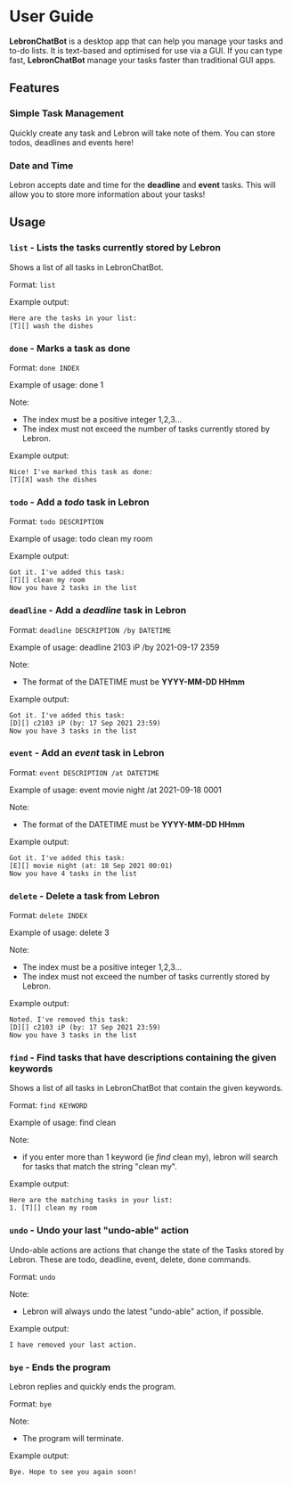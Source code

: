 # User Guide
**LebronChatBot** is a desktop app that can help you manage your tasks and to-do lists.
It is text-based and optimised for use via a GUI. If you can type fast, **LebronChatBot** manage your tasks 
faster than traditional GUI apps.
## Features 

### Simple Task Management

Quickly create any task and Lebron will take note of them. You can store todos, deadlines and events here!


### Date and Time

Lebron accepts date and time for the **deadline** and **event** tasks. This will allow you to store more
information about your tasks!

## Usage

### `list` - Lists the tasks currently stored by Lebron

Shows a list of all tasks in LebronChatBot.

Format: `list`

Example output:
```
Here are the tasks in your list:
[T][] wash the dishes
```

### `done` - Marks a task as done

Format: `done INDEX`

Example of usage: done 1

Note: 
* The index must be a positive integer 1,2,3...
* The index must not exceed the number of tasks currently stored by Lebron.

Example output:
```
Nice! I've marked this task as done:
[T][X] wash the dishes
```

### `todo` - Add a *todo* task in Lebron

Format: `todo DESCRIPTION`

Example of usage: todo clean my room

Example output:
```
Got it. I've added this task:
[T][] clean my room
Now you have 2 tasks in the list
```

### `deadline` - Add a *deadline* task in Lebron

Format: `deadline DESCRIPTION /by DATETIME`

Example of usage: deadline 2103 iP /by 2021-09-17 2359

Note:
* The format of the DATETIME must be **YYYY-MM-DD HHmm**

Example output:
```
Got it. I've added this task:
[D][] c2103 iP (by: 17 Sep 2021 23:59)
Now you have 3 tasks in the list
```

### `event` - Add an *event* task in Lebron

Format: `event DESCRIPTION /at DATETIME`

Example of usage: event movie night /at 2021-09-18 0001

Note:
* The format of the DATETIME must be **YYYY-MM-DD HHmm**

Example output:
```
Got it. I've added this task:
[E][] movie night (at: 18 Sep 2021 00:01)
Now you have 4 tasks in the list
```

### `delete` - Delete a task from Lebron

Format: `delete INDEX`

Example of usage: delete 3

Note:
* The index must be a positive integer 1,2,3...
* The index must not exceed the number of tasks currently stored by Lebron.

Example output:
```
Noted. I've removed this task:
[D][] c2103 iP (by: 17 Sep 2021 23:59)
Now you have 3 tasks in the list
```

### `find` - Find tasks that have descriptions containing the given keywords

Shows a list of all tasks in LebronChatBot that contain the given keywords.

Format: `find KEYWORD`

Example of usage: find clean

Note:
* if you enter more than 1 keyword (ie *find* clean my), lebron will search for tasks that match the string "clean my". 

Example output:
```
Here are the matching tasks in your list:
1. [T][] clean my room
```

### `undo` - Undo your last "undo-able" action

Undo-able actions are actions that change the state of the Tasks stored by Lebron. These are todo,
deadline, event, delete, done commands. 

Format: `undo`

Note:
* Lebron will always undo the latest "undo-able" action, if possible.

Example output:
```
I have removed your last action.
```

### `bye` - Ends the program

Lebron replies and quickly ends the program.

Format: `bye`

Note:
* The program will terminate.

Example output:
```
Bye. Hope to see you again soon!
```

